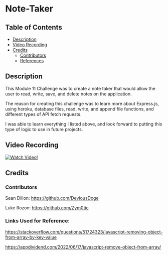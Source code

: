 # Note-Taker

## Table of Contents
  - [Description](#description)
  - [Video Recording](#video-recording)
  - [Credits](#credits)
    - [Contributors](#contributors)
    - [References](#links-used-for-reference)

## Description

This Module 11 Challenge was to create a note taker that would allow the user to read, write, save, and delete notes on the application.

The reason for creating this challenge was to learn more about Express.js, using heroku, database files, read, write, and append file functions, and different types of API fetch requests.

I was able to learn everything I listed above, and look forward to putting this type of logic to use in future projects.

## Video Recording

[![Watch Video!](https://img.youtube.com/vi/RmtGSXP5Wg8/maxresdefault.jpg)](https://youtu.be/RmtGSXP5Wg8)

## Credits

### Contributors

Sean Dillon: https://github.com/DeviousDoge

Luke Rozon: https://github.com/Zym0tic

### Links Used for Reference:

https://stackoverflow.com/questions/51724323/javascript-removing-object-from-array-by-key-value

https://appdividend.com/2022/06/17/javascript-remove-object-from-array/